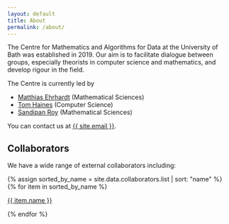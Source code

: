 ```yaml
---
layout: default
title: About
permalink: /about/
---
```


The Centre for Mathematics and Algorithms for Data at the University of Bath was established in 2019. Our aim is to facilitate dialogue between groups, especially theorists in computer science and mathematics, and develop rigour in the field. 

The Centre is currently led by

- [Matthias Ehrhardt](https://mehrhardt.github.io/) (Mathematical Sciences)
- [Tom Haines](https://thaines.com/) (Computer Science)
- [Sandipan Roy](https://roysandipan.github.io/) (Mathematical Sciences)

You can contact us at    <a href="mailto:{{ site.email }}">{{ site.email }}</a>.


## Collaborators

We have a wide range of external collaborators including:

<div class="row no-gutters pt-2"><!-- no-gutters mx-auto">-->
{% assign sorted_by_name = site.data.collaborators.list | sort: "name" %}
{% for item in sorted_by_name %}
<div class="mb-1 pl-2 pr-2 mx-auto mx-sm-left col-xs-auto">
	<p><a class="btn btn-secondary" role="button" href="{{ item.url }}">{{ item.name }}</a></p>
</div>
{% endfor %}
</div>